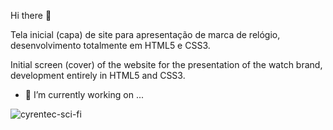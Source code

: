 Hi there 👋

Tela inicial (capa) de site para apresentação de marca de relógio, desenvolvimento totalmente em HTML5 e CSS3.


Initial screen (cover) of the website for the presentation of the watch brand, development entirely in HTML5 and CSS3.



- 🔭 I’m currently working on ...




![cyrentec-sci-fi](https://user-images.githubusercontent.com/104223530/202871960-73a2d6d3-d007-44a4-bc13-6c3da9c1df29.gif)
